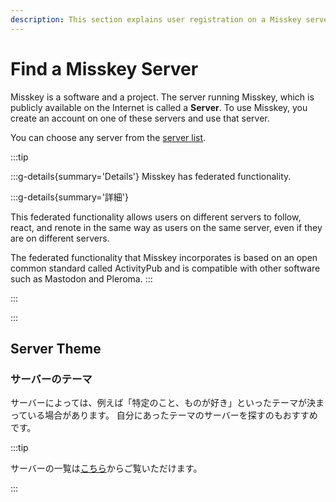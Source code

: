 ```yaml
---
description: This section explains user registration on a Misskey server and basic operations.
---
```


# Find a Misskey Server

Misskey is a software and a project.
The server running Misskey, which is publicly available on the Internet is called a **Server**.
To use Misskey, you create an account on one of these servers and use that server.

You can choose any server from the [server list](/servers/).

:::tip

:::g-details{summary='Details'}
Misskey has federated functionality.

:::g-details{summary='詳細'}



This federated functionality allows users on different servers to follow, react, and renote in the same way as users on the same server, even if they are on different servers.

The federated functionality that Misskey incorporates is based on an open common standard called ActivityPub and is compatible with other software such as Mastodon and Pleroma.
:::

:::

:::

## Server Theme

### サーバーのテーマ

サーバーによっては、例えば「特定のこと、ものが好き」といったテーマが決まっている場合があります。
自分にあったテーマのサーバーを探すのもおすすめです。

:::tip

サーバーの一覧は[こちら](/servers/)からご覧いただけます。

:::
